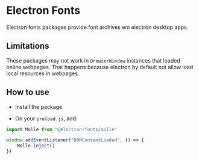 # Electron Fonts

Electron fonts packages provide font archives em electron desktop apps.

## Limitations

These packages may not work in `BrowserWindow` instances that loaded online webpages. That happens because electron by default not allow load local resources in webpages.

## How to use

* Install the package

* On your `preload.js`, add:

```ts
import Molle from "@electron-fonts/molle"

window.addEventListener("DOMContentLoaded", () => {
    Molle.inject()
})
```